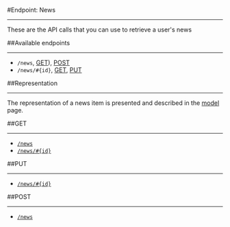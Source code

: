 #Endpoint: News
***

These are the API calls that you can use to retrieve a user's news

##Available endpoints
***
* `/news`, [GET](news/GET_news.md#files)), [POST](news/POST_news.md#files)
* `/news/#{id}`, [GET](news/GET_news_id.md#files), [PUT](news/PUT_news_id.md#files)

##Representation
***

The representation of a news item is presented and described in the [model](../resources/model.md#files) page.




##GET
***

* [`/news`](news/GET_news.md#files)
* [`/news/#{id}`](news/GET_news_id.md#files)

##PUT
***
* [`/news/#{id}`](news/PUT_news_id.md#files)

##POST
***

* [`/news`](news/POST_news.md#files)